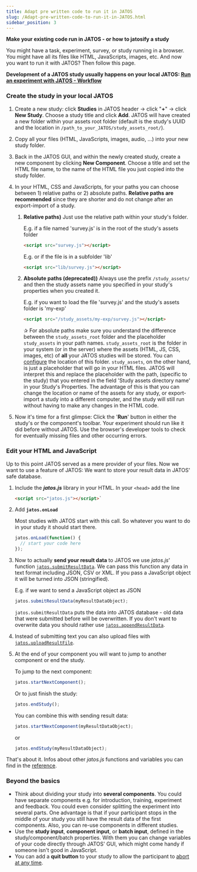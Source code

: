 ```yaml
---
title: Adapt pre written code to run it in JATOS
slug: /Adapt-pre-written-code-to-run-it-in-JATOS.html
sidebar_position: 3
---
```



**Make your existing code run in JATOS - or how to jatosify a study** 

You might have a task, experiment, survey, or study running in a browser. You might have all its files like HTML, JavaScripts, images, etc. And now you want to run it with JATOS? Then follow this page.

**Development of a JATOS study usually happens on your local JATOS: [Run an experiment with JATOS - Workflow](Run-an-experiment-with-JATOS-Workflow.html)**

### Create the study in your local JATOS

1. Create a new study: click **Studies** in JATOS header -> click "**+**" -> click **New Study**. Choose a study title and click **Add**. JATOS will have created a new folder within your assets root folder (default is the study's UUID and the location in `/path_to_your_JATOS/study_assets_root/`).
1. Copy all your files (HTML, JavaScripts, images, audio, ...) into your new study folder. 
1. Back in the JATOS GUI, and within the newly created study, create a new component by clicking **New Component**. Choose a title and set the HTML file name, to the name of the HTML file you just copied into the study folder.
1. In your HTML, CSS and JavaScripts, for your paths you can choose between 1) relative paths or 2) absolute paths. **Relative paths are recommended** since they are shorter and do not change after an export-import of a study.

   1. **Relative paths)** Just use the relative path within your study's folder.
      
      E.g. if a file named 'survey.js' is in the root of the study's assets folder
      
      ```html
      <script src="survey.js"></script>
      ```
      
      E.g. or if the file is in a subfolder 'lib'
      
      ```html
      <script src="lib/survey.js"></script>
      ```

   1. **Absolute paths (deprecated))** Always use the prefix `/study_assets/` and then the study assets name you specified in your study's properties when you created it.
      
      E.g. if you want to load the file 'survey.js' and the study's assets folder is 'my-exp'

        ```html
        <script src="/study_assets/my-exp/survey.js"></script>
        ```

      ✰  For absolute paths make sure you understand the difference between the `study_assets_root` folder and the placeholder `study_assets` in your path names. `study_assets_root` is the folder in your system (or in the server) where the assets (HTML, JS, CSS, images, etc) of **all** your JATOS studies will be stored. You can [configure](JATOS_Configuration.html#study-assets-root-path) the location of this folder. `study_assets`, on the other hand, is just a placeholder that will go in your HTML files. JATOS will interpret this and replace the placeholder with the path, (specific to the study) that you entered in the field 'Study assets directory name' in your Study's Properties. The advantage of this is that you can change the location or name of the assets for any study, or export-import a study into a different computer, and the study will still run without having to make any changes in the HTML code.  

1. Now it's time for a first glimpse: Click the '**Run**' button in either the study's or the component's toolbar. Your experiment should run like it did before without JATOS. Use the browser's developer tools to check for eventually missing files and other occurring errors.

### Edit your HTML and JavaScript

Up to this point JATOS served as a mere provider of your files. Now we want to use a feature of JATOS: We want to store your result data in JATOS' safe database. 

1. Include the **_jatos.js_** library in your HTML. In your `<head>` add the line 

   ```html
   <script src="jatos.js"></script>`
   ```

1. Add **`jatos.onLoad`**

   Most studies with JATOS start with this call. So whatever you want to do in your study it should start there.
   
   ~~~javascript
   jatos.onLoad(function() {
     // start your code here 
   });
   ~~~
   
1. Now to actually **send your result data** to JATOS we use _jatos.js_' function [`jatos.submitResultData`](jatos.js-Reference.html#jatossubmitresultdata). We can pass this function any data in text format including JSON, CSV or XML. If you pass a JavaScript object it will be turned into JSON (stringified).

   E.g. if we want to send a JavaScript object as JSON
   
   ~~~javascript
   jatos.submitResultData(myResultDataObject);
   ~~~

   `jatos.submitResultData` puts the data into JATOS database - old data that were submitted before will be overwritten. If you don't want to overwrite data you should rather use [`jatos.appendResultData`](jatos.js-Reference.html#jatosappendresultdata).

1. Instead of submitting text you can also upload files with [`jatos.uploadResultFile`](jatos.js-Reference.html#jatosuploadresultfile).

1. At the end of your component you will want to jump to another component or end the study.

   To jump to the next component:

   ~~~javascript
   jatos.startNextComponent();
   ~~~

   Or to just finish the study:

   ~~~javascript
   jatos.endStudy();
   ~~~

   You can combine this with sending result data:

   ~~~javascript
   jatos.startNextComponent(myResultDataObject);
   ~~~

   or

   ~~~javascript
   jatos.endStudy(myResultDataObject);
   ~~~

That's about it. Infos about other _jatos.js_ functions and variables you can find in the [reference](jatos.js-Reference.html). 


### Beyond the basics

* Think about dividing your study into **several components**. You could have separate components e.g. for introduction, training, experiment and feedback. You could even consider splitting the experiment into several parts. One advantage is that if your participant stops in the middle of your study you still have the result data of the first components. Also, you can re-use components in different studies.
* Use the **study input**, **component input**, or **batch input**, defined in the study/component/batch properties. With them you can change variables of your code directly through JATOS' GUI, which might come handy if someone isn't good in JavaScript.
* You can add a **quit button** to your study to allow the participant to [abort at any time](Data-Privacy-and-Ethics.html#things-you-should-consider-in-your-studies). 
